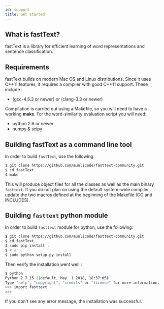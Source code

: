 ```yaml
---
id: support
title: Get started
---
```


## What is fastText?

fastText is a library for efficient learning of word representations and sentence classification.

## Requirements

fastText builds on modern Mac OS and Linux distributions.
Since it uses C++11 features, it requires a compiler with good C++11 support.
These include :

* (gcc-4.6.3 or newer) or (clang-3.3 or newer)

Compilation is carried out using a Makefile, so you will need to have a working **make**.
For the word-similarity evaluation script you will need:

* python 2.6 or newer
* numpy & scipy

## Building fastText as a command line tool

In order to build `fastText`, use the following:

```bash
$ git clone https://github.com/munlicode/fasttext-community.git
$ cd fastText
$ make
```

This will produce object files for all the classes as well as the main binary `fasttext`.
If you do not plan on using the default system-wide compiler, update the two macros defined at the beginning of the Makefile (CC and INCLUDES).


## Building `fasttext` python module

In order to build `fasttext` module for python, use the following:

```bash
$ git clone https://github.com/munlicode/fasttext-community.git
$ cd fastText
$ sudo pip install .
$ # or :
$ sudo python setup.py install
```

Then verify the installation went well :
```bash
$ python
Python 2.7.15 |(default, May  1 2018, 18:37:05)
Type "help", "copyright", "credits" or "license" for more information.
>>> import fasttext
>>>
```
If you don't see any error message, the installation was successful.
